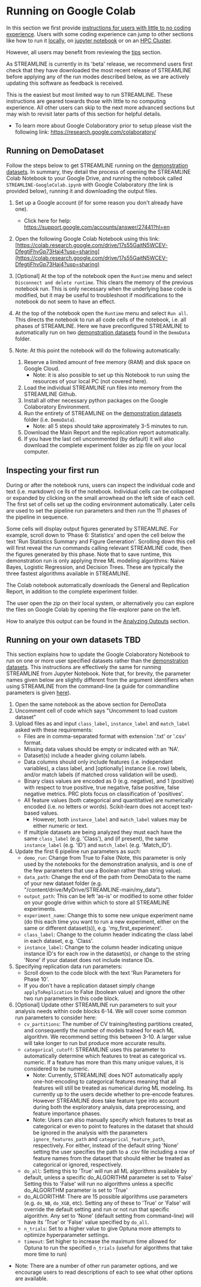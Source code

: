 # Running on Google Colab

In this section we first provide [instructions for users with little to no coding experience](#setting-up-your-first-run). 
Users with some coding experience can jump to other sections 
like how to run it [locally](local.md), on [jupyter notebook](jupyter.md) or on
an [HPC Cluster](cluster.md). 

However, all users may benefit from reviewing the [tips](tips.md) section.

As STREAMLINE is currently in its 'beta' release, we recommend users first check that they have downloaded the 
most recent release of STREAMLINE before applying any of the run modes described below, 
as we are actively updating this software as feedback is received.

This is the easiest but most limited way to run STREAMLINE. These instructions are geared towards those with little 
to no computing experience. All other users can skip to the next more advanced sections 
but may wish to revisit later parts of this section for helpful details.

* To learn more about Google Colaboratory prior to setup please visit the following link: 
https://research.google.com/colaboratory/

## Running on DemoDataset
Follow the steps below to get STREAMLINE running on the [demonstration datasets](sample.md#demonstration-data). 
In summary, they detail the process of opening the STREAMLINE Colab Notebook to your Google Drive, 
and running the notebook called `STREAMLINE-GoogleColab.ipynb` with Google Colaboratory (the link is provided below), running it 
and downloading the output files.

1. Set up a Google account (if for some reason you don't already have one).
    * Click here for help: https://support.google.com/accounts/answer/27441?hl=en

2. Open the following Google Colab Notebook using this link: 
[https://colab.research.google.com/drive/17s55GajtN5WCEV-DfegtiFhvGp73Haj4?usp=sharing](https://colab.research.google.com/drive/17s55GajtN5WCEV-DfegtiFhvGp73Haj4?usp=sharing)

3. [Optional] At the top of the notebook open the `Runtime` menu and select `Disconnect and delete runtime`. This clears the memory of the previous notebook run. This is only necessary when the underlying base code is modified, but it may be useful to troubleshoot if modifications to the notebook do not seem to have an effect.

4. At the top of the notebook open the `Runtime` menu and select `Run all`.  This directs the notebook to run all code cells of the notebook, i.e. all phases of STREAMLINE.  Here we have preconfigured STREAMLINE to automatically run on two [demonstration datasets](sample.md#demonstration-data) found in the `DemoData` folder.

5. Note: At this point the notebook will do the following automatically:
   1. Reserve a limited amount of free memory (RAM) and disk space on Google Cloud.
       * Note: it is also possible to set up this Notebook to run using the resources of your local PC (not covered here).
   2. Load the individual STREAMLINE run files into memory from the STREAMLINE Github.
   3. Install all other necessary python packages on the Google Colaboratory Environment.
   4. Run the entirety of STREAMLINE on the [demonstration datasets](sample.md#demonstration-data) folder (i.e. `DemoData`).
       * Note: all 5 steps should take approximately 3-5 minutes to run.
   5. Download the Main Report and the replication report automatically.
   6. If you have the last cell uncommented (by default) it will also download the complete experiment folder as zip file on your local computer.

## Inspecting your first run
During or after the notebook runs, users can inspect the individual code and text (i.e. markdown) ce
lls of the notebook. Individual cells can be collapsed or expanded by clicking on the small arrowhead 
on the left side of each cell. The first set of cells set up the coding environment automatically. 
Later cells are used to set the pipeline run parameters and then run the 11 phases of the pipeline in sequence. 

Some cells will display output figures generated by STREAMLINE. 
For example, scroll down to 'Phase 6: Statistics' and open the cell below the text 'Run Statistics 
Summary and Figure Generation'. Scrolling down this cell will first reveal the run commands calling 
relevant STREAMLINE code, then the figures generated by this phase. Note that to save runtime, 
this demonstration run is only applying three ML modeling algorithms: Naive Bayes, Logistic Regression, 
and Decision Trees.  These are typically the three fastest algorithms available in STREAMLINE.

The Colab notebook automatically downloads the General and Replication Report, 
in addition to the complete experiment folder.

The user open the zip on their local system, or alternatively you can explore the files on Google Colab 
by opening the file-explorer pane on the left.

How to analyze this output can be found in the [Analyzing Outputs](analysis.md) section.

## Running on your own datasets TBD
This section explains how to update the Google Colaboratory Notebook to run on one or more user specified 
datasets rather than the [demonstration datasets](sample.md#demonstration-data). This instructions are 
effectively the same for running STREAMLINE from Jupyter Notebook. Note that, for brevity, 
the parameter names given below are slightly different from the argument identifiers when using STREAMLINE 
from the command-line (a guide for commandline parameters is given [here](parameters.md)).

1. Open the same notebook as the above section for DemoData
2. Uncomment cell of code which says "Uncomment to load custom dataset"
3. Upload files as and input `class_label`, `instance_label` and `match_label` asked with these requirements:
    * Files are in comma-separated format with extension '.txt' or '.csv' format.
    * Missing data values should be empty or indicated with an 'NA'.
    * Dataset(s) include a header giving column labels.
    * Data columns should only include features (i.e. independant variables), a class label, and [optionally] instance (i.e. row) labels, and/or match labels (if matched cross validation will be used).
    * Binary class values are encoded as 0 (e.g. negative), and 1 (positive) with respect to true positive, true negative, false positive, false negative metrics. PRC plots focus on classification of 'positives'.
    * All feature values (both categorical and quantitative) are numerically encoded (i.e. no letters or words). Scikit-learn does not accept text-based values.
        * However, both `instance_label` and `match_label` values may be either numeric or text.
    * If multiple datasets are being analyzed they must each have the same `class_label` (e.g. 'Class'), and (if present), the same `instance_label` (e.g. 'ID') and `match_label` (e.g. 'Match_ID').
4. Update the first 6 pipeline run parameters as such:
    * `demo_run`: Change from True to False (Note, this parameter is only used by the notebooks for the demonstration analysis, and is one of the few parameters that use a Boolean rather than string value).
    * `data_path`: Change the end of the path from DemoData to the name of your new dataset folder (e.g. "/content/drive/MyDrive/STREAMLINE-main/my_data").
    * `output_path`: This can be left 'as-is' or modified to some other folder on your google drive within which to store all STREAMLINE experiments.
    * `experiment_name`: Change this to some new unique experiment name (do this each time you want to run a new experiment, either on the same or different dataset(s)), e.g. 'my_first_experiment'.
    * `class_label`: Change to the column header indicating the class label in each dataset, e.g. 'Class'.
    * `instance_label`: Change to the column header indicating unique instance ID's for each row in the dataset(s), or change to the string 'None' if your dataset does not include instance IDs.
5. Specifying replication data run parameters:
    * Scroll down to the code block with the text 'Run Parameters for Phase 10'.
    * If you don't have a replication dataset simply change `applyToReplication` to False (boolean value) and ignore the other two run parameters in this code block.
6. [Optional] Update other STREAMLINE run parameters to suit your analysis needs within code blocks 6-14. We will cover some common run parameters to consider here:
    * `cv_partitions`: The number of CV training/testing partitions created, and consequently the number of models trained for each ML algorithm. We recommend setting this between 3-10. A larger value will take longer to run but produce more accurate results.
    * `categorical_cutoff`: STREAMLINE uses this parameter to automatically determine which features to treat as categorical vs. numeric. If a feature has more than this many unique values, it is considered to be numeric.
        * Note: Currently, STREAMLINE does NOT automatically apply one-hot-encoding to categorical features meaning that all features will still be treated as numerical during ML modeling. Its currently up to the users decide whether to pre-encode features.  However STREAMLINE does take feature type into account during both the exploratory analysis, data preprocessing, and feature importance phases.
        * Note: Users can also manually specify which features to treat as categorical or even to point to features in the dataset that should be ignored in the analysis with the parameters `ignore_features_path` and `categorical_feature_path`, respectively. For either, instead of the default string 'None' setting the user specifies the path to a .csv file including a row of feature names from the dataset that should either be treated as categorical or ignored, respectively.
    * `do_all`: Setting this to 'True' will run all ML algorithms available by default, unless a specific do_ALGORITHM parameter is set to 'False' Setting this to 'False' will run no algorithms unless a specific do_ALGORITHM parameter is set to 'True'
    * do_ALGORITHM: There are 15 possible algorithms use parameters (e.g. `do_NB`, `do_XGB`, etc).  Setting any of these to 'True' or 'False' will override the default setting and run or not run that specific algorithm. Any set to 'None' (default setting from command-line) will have its 'True' or 'False' value specified by `do_all`.
    * `n_trials`: Set to a higher value to give Optuna more attempts to optimize hyperparameter settings.
    * `timeout`: Set higher to increase the maximum time allowed for Optuna to run the specified `n_trials` (useful for algorithms that take more time to run)
* Note: There are a number of other run parameter options, and we encourage users to read descriptions of each to see what other options are available.
